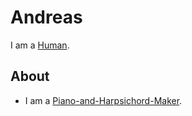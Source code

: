 # Andreas

I am a [Human](40000001.md).

## About

- I am a [Piano-and-Harpsichord-Maker](202000027.md).

